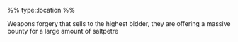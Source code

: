 %%
type::location
%%

Weapons forgery that sells to the highest bidder, they are offering a massive bounty for a large amount of saltpetre 